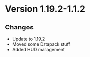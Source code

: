 # Version 1.19.2-1.1.2

## Changes

- Update to 1.19.2
- Moved some Datapack stuff
- Added HUD management
